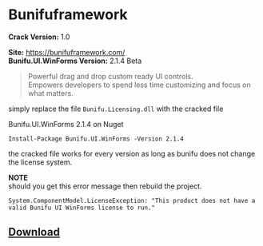 # Bunifuframework

**Crack Version:** 1.0

**Site:** https://bunifuframework.com/  
**Bunifu.UI.WinForms Version:** 2.1.4 Beta
> Powerful drag and drop custom ready UI controls.   
Empowers developers to spend less time customizing and focus on what matters.

simply replace the file `Bunifu.Licensing.dll` with the cracked file  
 
Bunifu.UI.WinForms 2.1.4 on Nuget 
```
Install-Package Bunifu.UI.WinForms -Version 2.1.4
```
the cracked file works for every version as long as bunifu does not change the license system.  
 
**NOTE**   
should you get this error message then rebuild the project.
```
System.ComponentModel.LicenseException: "This product does not have a valid Bunifu UI WinForms license to run."
```

## [Download](https://github.com/cydolo/CyberEngineering/releases/tag/1.0)
